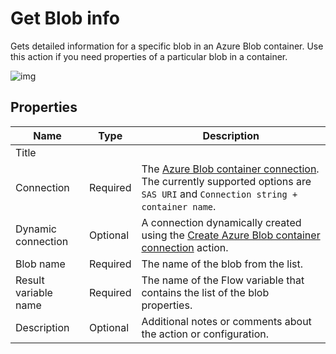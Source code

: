 # Get Blob info

Gets detailed information for a specific blob in an Azure Blob container. Use this action if you need properties of a particular blob in a container.

![img](https://profitbasedocs.blob.core.windows.net/flowimages/get-blob-info.png)



## Properties

| Name             | Type      |Description                                             |
|------------------|-----------|--------------------------------------------------------|
| Title |   |  |
| Connection       | Required  | The [Azure Blob container connection](./azure-blob-container-connection.md). The currently supported options are `SAS URI` and `Connection string + container name`.    |
| Dynamic connection | Optional   | A connection dynamically created using the [Create Azure Blob container connection](./create-azure-blob-container-connection.md) action.    |
| Blob name | Required | The name of the blob from the list. |
| Result variable name | Required | The name of the Flow variable that contains the list of the blob properties. |
| Description | Optional | Additional notes or comments about the action or configuration.  |




